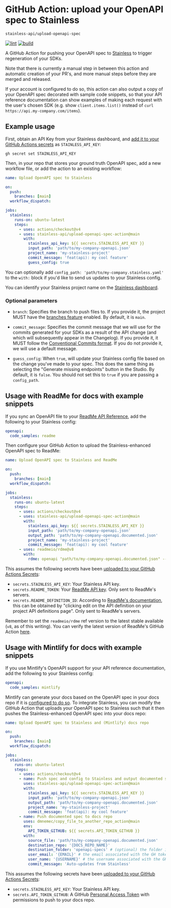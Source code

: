 # GitHub Action: upload your OpenAPI spec to Stainless

```
stainless-api/upload-openapi-spec
```

[![lint](https://github.com/stainless-api/upload-openapi-spec-action/actions/workflows/lint.yml/badge.svg)](https://github.com/stainless-api/upload-openapi-spec-action/actions/workflows/lint.yml)
[![build](https://github.com/stainless-api/upload-openapi-spec-action/actions/workflows/build.yml/badge.svg)](https://github.com/stainless-apiupload-openapi-spec-action/actions/workflows/build.yml)

A GitHub Action for pushing your OpenAPI spec to [Stainless](https://stainlessapi.com/) to trigger regeneration of your SDKs.

Note that there is currently a manual step in between this action and automatic creation of your PR's,
and more manual steps before they are merged and released.

If your account is configured to do so, this action can also output a copy of your OpenAPI spec decorated with sample code snippets,
so that your API reference documentation can show examples of making each request with the user's chosen SDK
(e.g. show `client.items.list()` instead of `curl https://api.my-company.com/items`).

## Example usage

First, obtain an API Key from your Stainless dashboard, and [add it to your GitHub Actions secrets](https://docs.github.com/en/actions/security-guides/using-secrets-in-github-actions#creating-secrets-for-a-repository) as `STAINLESS_API_KEY`:

```
gh secret set STAINLESS_API_KEY
```

Then, in your repo that stores your ground truth OpenAPI spec, add a new workflow file, or add the action to an existing workflow:

```yaml
name: Upload OpenAPI spec to Stainless

on:
  push:
    branches: [main]
  workflow_dispatch:

jobs:
  stainless:
    runs-on: ubuntu-latest
    steps:
      - uses: actions/checkout@v4
      - uses: stainless-api/upload-openapi-spec-action@main
        with:
          stainless_api_key: ${{ secrets.STAINLESS_API_KEY }}
          input_path: 'path/to/my-company-openapi.json'
          project_name: 'my-stainless-project'
          commit_message: 'feat(api): my cool feature'
          guess_config: true
```

You can optionally add `config_path: 'path/to/my-company.stainless.yaml'` to the `with:` block if you'd like to send us updates to your Stainless config.

You can identify your Stainless project name on the [Stainless dashboard](https://app.stainlessapi.com/).

### Optional parameters

- `branch`: Specifies the branch to push files to. If you provide it, the project MUST have the [branches
feature](https://app.stainlessapi.com/docs/guides/branches) enabled. By default, it is `main`.

- `commit_message`: Specifies the commit message that we will use for the commits generated for your SDKs as a result
of the API change (and which will subsequently appear in the Changelog). If you provide it, it MUST follow the
[Conventional Commits format](https://www.conventionalcommits.org/en/v1.0.0/). If you do not provide it, we will use a
default message.

- `guess_config`: When `true`, will update your Stainless config file based on the change you've made to your spec. This
does the same thing as selecting the "Generate missing endpoints" button in the Studio. By default, it is `false`. You
should not set this to `true` if you are passing a `config_path`.

## Usage with ReadMe for docs with example snippets

If you sync an OpenAPI file to your [ReadMe API Reference](https://readme.com/), add the following to your Stainless config:

```yaml
openapi:
  code_samples: readme
```

Then configure your GitHub Action to upload the Stainless-enhanced OpenAPI spec to ReadMe:

```yaml
name: Upload OpenAPI spec to Stainless and ReadMe

on:
  push:
    branches: [main]
  workflow_dispatch:

jobs:
  stainless:
    runs-on: ubuntu-latest
    steps:
      - uses: actions/checkout@v4
      - uses: stainless-api/upload-openapi-spec-action@main
        with:
          stainless_api_key: ${{ secrets.STAINLESS_API_KEY }}
          input_path: 'path/to/my-company-openapi.json'
          output_path: 'path/to/my-company-openapi.documented.json'
          project_name: 'my-stainless-project'
          commit_message: 'feat(api): my cool feature'
      - uses: readmeio/rdme@v8
        with:
          rdme: openapi "path/to/my-company-openapi.documented.json" --key=${{ secrets.README_TOKEN }} --id=${{ secrets.README_DEFINITION_ID }}
```

This assumes the following secrets have been [uploaded to your GitHub Actions Secrets](https://docs.github.com/en/actions/security-guides/encrypted-secrets):

- `secrets.STAINLESS_API_KEY`: Your Stainless API key.
- `secrets.README_TOKEN`: Your [ReadMe API key](https://docs.readme.com/main/reference/intro/authentication#api-key-quick-start). Only sent to ReadMe's servers.
- `secrets.README_DEFINITION_ID`: According to [ReadMe's documentation](https://docs.readme.com/main/docs/openapi-resyncing#api-definition-ids),
  this can be obtained by "clicking edit on the API definition on your project API definitions page". Only sent to ReadMe's servers.

Remember to set the `readmeio/rdme` ref version to the latest stable available (`v8`, as of this writing). You can verify the latest version of ReadMe's GitHub Action [here](https://github.com/marketplace/actions/rdme-sync-to-readme).

## Usage with Mintlify for docs with example snippets

If you use Mintlify's OpenAPI support for your API reference documentation,
add the following to your Stainless config:

```yaml
openapi:
  code_samples: mintlify
```

Mintlify can generate your docs based on the OpenAPI spec in your docs repo if it is [configured to do so](https://mintlify.com/docs/api-playground/openapi/setup#in-the-repo). To integrate Stainless, you can modify the GitHub Action that uploads your OpenAPI spec to Stainless such that it then pushes the Stainless-enhanced OpenAPI spec into your docs repo:

```yaml
name: Upload OpenAPI spec to Stainless and (Mintlify) docs repo

on:
  push:
    branches: [main]
  workflow_dispatch:

jobs:
  stainless:
    runs-on: ubuntu-latest
    steps:
      - uses: actions/checkout@v4
      - name: Push spec and config to Stainless and output documented spec
        uses: stainless-api/upload-openapi-spec-action@main
        with:
          stainless_api_key: ${{ secrets.STAINLESS_API_KEY }}
          input_path: 'path/to/my-company-openapi.json'
          output_path: 'path/to/my-company-openapi.documented.json'
          project_name: 'my-stainless-project'
          commit_message: 'feat(api): my cool feature'
      - name: Push documented spec to docs repo
        uses: dmnemec/copy_file_to_another_repo_action@main
        env:
          API_TOKEN_GITHUB: ${{ secrets.API_TOKEN_GITHUB }}
        with:
          source_file: 'path/to/my-company-openapi.documented.json'
          destination_repo: '{DOCS_REPO_NAME}'
          destination_folder: 'openapi-specs' # (optional) the folder in the destination repository to place the file in, if not the root directory
          user_email: '{EMAIL}' # the email associated with the GH token
          user_name: '{USERNAME}' # the username associated with the GH token
          commit_message: 'Auto-updates from Stainless'
```

This assumes the following secrets have been [uploaded to your GitHub Actions Secrets](https://docs.github.com/en/actions/security-guides/encrypted-secrets):

- `secrets.STAINLESS_API_KEY`: Your Stainless API key.
- `secrets.API_TOKEN_GITHUB`: A GitHub [Personal Access Token](https://docs.github.com/en/authentication/keeping-your-account-and-data-secure/managing-your-personal-access-tokens) with permissions to push to your docs repo.
